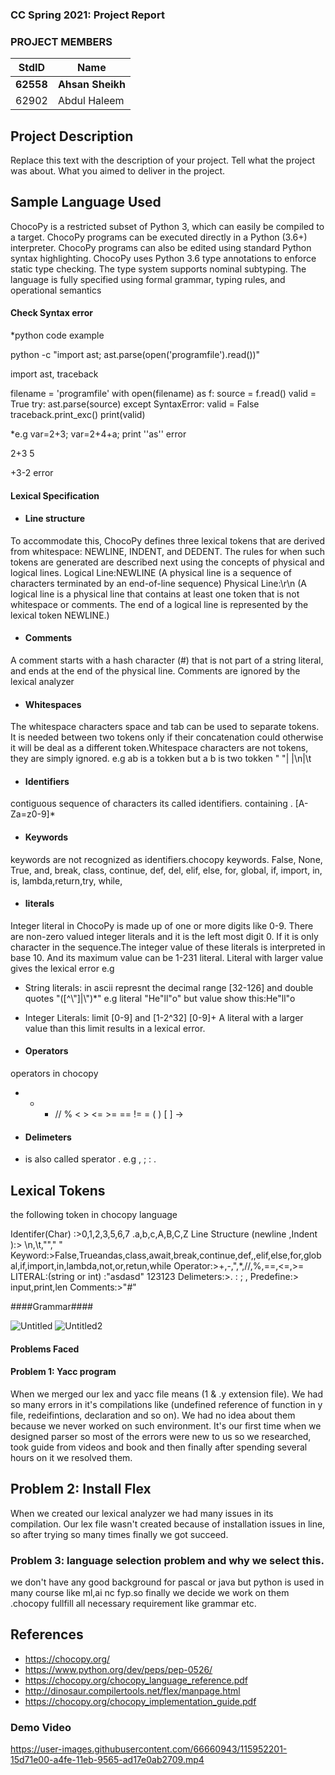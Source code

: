 
### CC Spring 2021: Project Report ####
### PROJECT MEMBERS ###
StdID | Name
------------ | -------------
**62558** | **Ahsan Sheikh** <!--this is the group leader in bold-->
62902 | Abdul Haleem

<!-- Replace name and student ids with acutally group member names and ids-->
## Project Description ##
Replace this text with the description of your project. Tell what the project was about. What you aimed to deliver in the project.

## Sample Language Used ##
 ChocoPy is a restricted subset of Python 3, which can easily be compiled to a target.  ChocoPy programs can be executed directly in a Python (3.6+) interpreter. ChocoPy programs can also be edited using standard Python syntax highlighting. ChocoPy uses Python 3.6 type annotations to enforce static type checking. The type system supports nominal subtyping. The language is fully specified using formal grammar, typing rules, and operational semantics




#### Check Syntax error ####
*python code example 

python -c "import ast; ast.parse(open('programfile').read())"

import ast, traceback

filename = 'programfile'
with open(filename) as f:
    source = f.read()
valid = True
try:
    ast.parse(source)
except SyntaxError:
    valid = False
    traceback.print_exc()
print(valid)

*e.g
var=2+3; 
var=2+4+a; 
print ''as'' error


2+3
5

+3-2 error


#### Lexical Specification ####
* #### Line structure ####
 To accommodate this, ChocoPy defines three lexical
tokens that are derived from whitespace: NEWLINE, INDENT, and DEDENT. The rules for when such tokens are
generated are described next using the concepts of physical and logical lines.
 Logical Line:NEWLINE  (A physical line is a sequence of characters terminated by an end-of-line sequence)
 Physical Line:\r\n (A logical line is a physical line that contains at least one token that is not whitespace or comments. The end
of a logical line is represented by the lexical token NEWLINE.)


* #### Comments ####
A comment starts with a hash character (#) that is not part of a string literal, and ends at the end of the
physical line. Comments are ignored by the lexical analyzer


* #### Whitespaces ####
The whitespace characters space and tab can be used to separate tokens. It is needed between two tokens only if their concatenation could otherwise it will be deal as a different token.Whitespace characters are not tokens, they are simply ignored.
e.g ab is a tokken but a b is two tokken 
" "| |\n|\t

* #### Identifiers ####
contiguous sequence of characters its called identifiers. containing . [A-Za=z0-9]*


* #### Keywords ####
keywords are not recognized as identifiers.chocopy keywords.
False, None, True, and,  break, class, continue, def, del, elif, else,
 for, global, if, import, in, is, lambda,return,try, while,  

      
* ####  literals ####
Integer literal in ChocoPy is made up of one or more digits like 0-9. There are non-zero valued integer literals and it is the left most digit 0. If it is only character in the sequence.The integer value of these literals is interpreted in base 10. And its maximum value can be 1-231 literal. Literal with larger value gives the lexical error
 e.g
 * String literals: in ascii  represnt the decimal range [32-126] and double quotes 
\"([^\\"]|\\")*\" e.g literal "He\"ll\"o" but value show this:He"ll"o

 * Integer Literals: limit [0-9] and [1-2^32] [0-9]+ A literal with a larger value than this limit results in a
lexical error.



* #### Operators ####
operators in chocopy
+ - * // % < > <= >= == != = ( ) [ ]  ->

* #### Delimeters ####
* is also called sperator .
e.g , ; : .

## Lexical Tokens ##
the following token in chocopy language

Identifer(Char) :>0,1,2,3,5,6,7  .a,b,c,A,B,C,Z
Line Structure (newline ,Indent ):> \n,\t,"","	"
Keyword:>False,Trueandas,class,await,break,continue,def,,elif,else,for,global,if,import,in,lambda,not,or,retun,while
Operator:>+,-,",*,//,%,==,<=,>=
LITERAL:(string or int) :"asdasd" 123123
Delimeters:>. : ; ,
Predefine:> input,print,len
Comments:>"#"

####Grammar####

![Untitled](https://user-images.githubusercontent.com/66660943/115433670-3d3d9a80-a221-11eb-95b9-4476dfa18ff7.png)
![Untitled2](https://user-images.githubusercontent.com/66660943/115433657-3b73d700-a221-11eb-8555-e1c7630808f5.png)

#### Problems Faced ####

#### Problem 1: Yacc program ####
When we merged our lex and yacc file means (1 & .y extension file). We had so many errors in it's compilations like (undefined reference of function in y file, redeifintions, declaration and so on). We had no idea about them because we never worked on such environment. It's our first time when we designed parser so most of the errors were new to us so we researched, took guide from videos and book and then finally after spending several hours on it we resolved them. 

## Problem 2: Install Flex ##
When we created our lexical analyzer we had many issues in its compilation. Our lex file wasn't created because of installation issues in line, so after trying so many times finally we got succeed.
### Problem 3: language selection problem and why we select this.  ###

we don't have any good background for pascal or java but python is used in many course like ml,ai nc fyp.so finally we decide we work on them .chocopy fullfill all necessary requirement like grammar etc.
## References ##
* https://chocopy.org/
* https://www.python.org/dev/peps/pep-0526/
* https://chocopy.org/chocopy_language_reference.pdf
* http://dinosaur.compilertools.net/flex/manpage.html
* https://chocopy.org/chocopy_implementation_guide.pdf


### Demo Video ###

https://user-images.githubusercontent.com/66660943/115952201-15d71e00-a4fe-11eb-9565-ad17e0ab2709.mp4


